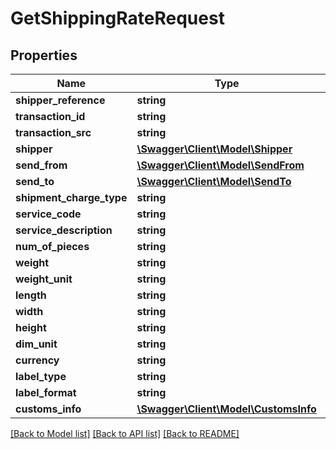 # GetShippingRateRequest

## Properties
Name | Type | Description | Notes
------------ | ------------- | ------------- | -------------
**shipper_reference** | **string** |  | [optional] 
**transaction_id** | **string** |  | [optional] 
**transaction_src** | **string** |  | [optional] 
**shipper** | [**\Swagger\Client\Model\Shipper**](Shipper.md) |  | [optional] 
**send_from** | [**\Swagger\Client\Model\SendFrom**](SendFrom.md) |  | [optional] 
**send_to** | [**\Swagger\Client\Model\SendTo**](SendTo.md) |  | [optional] 
**shipment_charge_type** | **string** |  | [optional] 
**service_code** | **string** |  | [optional] 
**service_description** | **string** |  | [optional] 
**num_of_pieces** | **string** |  | [optional] 
**weight** | **string** |  | [optional] 
**weight_unit** | **string** |  | [optional] 
**length** | **string** |  | [optional] 
**width** | **string** |  | [optional] 
**height** | **string** |  | [optional] 
**dim_unit** | **string** |  | [optional] 
**currency** | **string** |  | [optional] 
**label_type** | **string** |  | [optional] 
**label_format** | **string** |  | [optional] 
**customs_info** | [**\Swagger\Client\Model\CustomsInfo**](CustomsInfo.md) |  | [optional] 

[[Back to Model list]](../../README.md#documentation-for-models) [[Back to API list]](../../README.md#documentation-for-api-endpoints) [[Back to README]](../../README.md)

